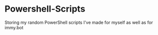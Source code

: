 # Powershell-Scripts
Storing my random PowerShell scripts I've made for myself as well as for immy.bot
